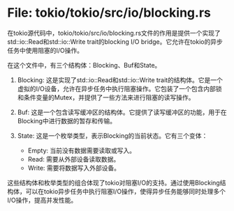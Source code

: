 # File: tokio/tokio/src/io/blocking.rs

在tokio源代码中，tokio/tokio/src/io/blocking.rs文件的作用是提供一个实现了std::io::Read和std::io::Write trait的blocking I/O bridge。它允许在tokio的异步任务中使用阻塞的I/O操作。

在这个文件中，有三个结构体：Blocking<T>、Buf和State<T>。

1. Blocking<T>: 这是实现了std::io::Read和std::io::Write trait的结构体。它是一个虚拟的I/O设备，允许在异步任务中执行阻塞操作。它包装了一个包含内部锁和条件变量的Mutex，并提供了一些方法来进行阻塞的读写操作。

2. Buf: 这是一个包含读写缓冲区的结构体。它提供了读写缓冲区的功能，用于在Blocking<T>中进行数据的暂存和传输。

3. State<T>: 这是一个枚举类型，表示Blocking<T>的当前状态。它有三个变体：
   - Empty: 当前没有数据需要读取或写入。
   - Read: 需要从外部设备读取数据。
   - Write: 需要将数据写入外部设备。

这些结构体和枚举类型的组合体现了tokio对阻塞I/O的支持。通过使用Blocking<T>结构体，可以在tokio异步任务中执行阻塞I/O操作，使得异步任务能够同时处理多个I/O操作，提高并发性能。

